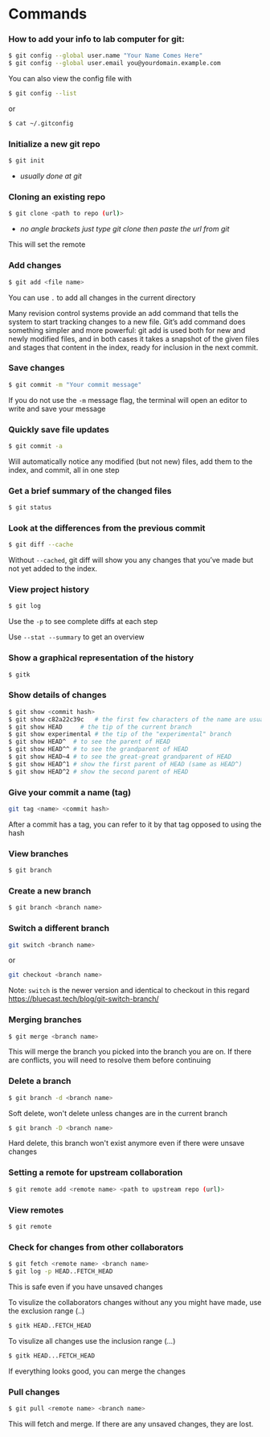 # Commands

### How to add your info to lab computer for git:
```bash
$ git config --global user.name "Your Name Comes Here"
$ git config --global user.email you@yourdomain.example.com
```

You can also view the config file with
```bash
$ git config --list
```

or

```bash
$ cat ~/.gitconfig
```

### Initialize a new git repo
```bash
$ git init
```
- *usually done at git*

### Cloning an existing repo
```bash
$ git clone <path to repo (url)>
```
- *no angle brackets just type git clone then paste the url from git*

This will set the remote

### Add changes
```bash
$ git add <file name>
```
You can use `.` to add all changes in the current directory

Many revision control systems provide an add command that tells the system to start tracking changes to a new file. Git’s add command does something simpler and more powerful: git add is used both for new and newly modified files, and in both cases it takes a snapshot of the given files and stages that content in the index, ready for inclusion in the next commit.

### Save changes
```bash
$ git commit -m "Your commit message"
```

If you do not use the `-m` message flag, the terminal will open an editor to write and save your message

### Quickly save file updates
```bash
$ git commit -a
```

Will automatically notice any modified (but not new) files, add them to the index, and commit, all in one step

### Get a brief summary of the changed files
```bash
$ git status
```

### Look at the differences from the previous commit
```bash
$ git diff --cache
```

Without `--cached`, git diff will show you any changes that you’ve made but not yet added to the index.

### View project history
```bash
$ git log
```

Use the `-p` to see complete diffs at each step

Use `--stat --summary` to get an overview

### Show a graphical representation of the history
```bash
$ gitk
```

### Show details of changes
```bash
$ git show <commit hash>
$ git show c82a22c39c	# the first few characters of the name are usually enough
$ git show HEAD		# the tip of the current branch
$ git show experimental	# the tip of the "experimental" branch
$ git show HEAD^  # to see the parent of HEAD
$ git show HEAD^^ # to see the grandparent of HEAD
$ git show HEAD~4 # to see the great-great grandparent of HEAD
$ git show HEAD^1 # show the first parent of HEAD (same as HEAD^)
$ git show HEAD^2 # show the second parent of HEAD
```

### Give your commit a name (tag)
```bash
git tag <name> <commit hash>
```

After a commit has a tag, you can refer to it by that tag opposed to using the hash

### View branches
```bash
$ git branch
```

### Create a new branch
```bash
$ git branch <branch name>
```

### Switch a different branch
```bash
git switch <branch name>
```

or

```bash
git checkout <branch name>
```

Note: `switch` is the newer version and identical to checkout in this regard
https://bluecast.tech/blog/git-switch-branch/

### Merging branches
```bash
$ git merge <branch name>
```

This will merge the branch you picked into the branch you are on.
If there are conflicts, you will need to resolve them before continuing

### Delete a branch
```bash
$ git branch -d <branch name>
```
Soft delete, won't delete unless changes are in the current branch

```bash
$ git branch -D <branch name>
```
Hard delete, this branch won't exist anymore even if there were unsave changes

### Setting a remote for upstream collaboration
```bash
$ git remote add <remote name> <path to upstream repo (url)>
```

### View remotes
```bash
$ git remote
```

### Check for changes from other collaborators
```bash
$ git fetch <remote name> <branch name>
$ git log -p HEAD..FETCH_HEAD
```

This is safe even if you have unsaved changes

To visulize the collaborators changes without any you might have made, use the exclusion range (..)
```bash
$ gitk HEAD..FETCH_HEAD
```

To visulize all changes use the inclusion range (...)
```bash
$ gitk HEAD...FETCH_HEAD
```

If everything looks good, you can merge the changes

### Pull changes
```bash
$ git pull <remote name> <branch name>
```

This will fetch and merge. If there are any unsaved changes, they are lost.